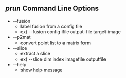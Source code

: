 ## *prun* Command Line Options
* --fusion
   * label fusion from a config file
   * ex) --fusion config-file output-file target-image
* --p2mat
   * convert point list to a matrix form
* --slice
   * extract a slice
   * ex) --slice dim index imagefile outputfile
* --help
   * show help message
